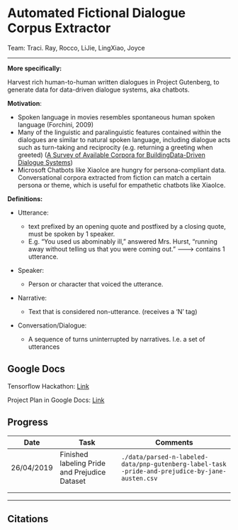 # Automated Fictional Dialogue Corpus Extractor
Team: Traci. Ray, Rocco, LiJie, LingXiao, Joyce

---

**More specifically:**

Harvest rich human-to-human written dialogues in Project Gutenberg, to generate data for data-driven dialogue systems, aka chatbots. 

**Motivation**:

- Spoken language in movies resembles spontaneous human spoken language (Forchini, 2009)
- Many of the linguistic and paralinguistic features contained within the dialogues are similar to natural spoken language, including dialogue acts such as turn-taking and reciprocity (e.g. returning a greeting when greeted) ([A Survey of Available Corpora for BuildingData-Driven Dialogue Systems](https://arxiv.org/pdf/1512.05742.pdf))
- Microsoft Chatbots like XiaoIce are hungry for persona-compliant data. Conversational corpora extracted from fiction can match a certain persona or theme, which is useful for empathetic chatbots like XiaoIce.

**Definitions:**

- Utterance: 

  - text prefixed by an opening quote and postfixed by a closing quote, must be spoken by 1 speaker. 
  - E.g. “You used us abominably ill,” answered Mrs. Hurst, “running away without telling us that you were coming out.” ---> contains 1 utterance. 

- Speaker:

  - Person or character that voiced the utterance. 

- Narrative:

  - Text that is considered non-utterance. (receives a ‘N’ tag)

- Conversation/Dialogue:

  - A sequence of turns uninterrupted by narratives. I.e. a set of utterances



## Google Docs

Tensorflow Hackathon: [Link](https://tensorflow.devpost.com/)

Project Plan in Google Docs: [Link](https://docs.google.com/document/d/153GR4_yngHeu6puHnFf-QMzcHXKFKgx94QIK6zLsQCI/edit?usp=sharing)

## Progress

| Date       | Task                                          | Comments                                                     |
| ---------- | --------------------------------------------- | ------------------------------------------------------------ |
| 26/04/2019 | Finished labeling Pride and Prejudice Dataset | ```./data/parsed-n-labeled-data/pnp-gutenberg-label-task -pride-and-prejudice-by-jane-austen.csv``` |
|            |                                               |                                                              |
|            |                                               |                                                              |



---

## Citations


